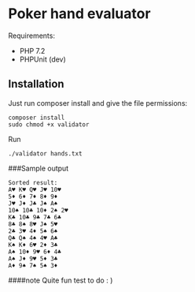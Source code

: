 # Poker hand evaluator

Requirements: 
* PHP 7.2
* PHPUnit (dev)

##  Installation

Just run composer install and give the file permissions:
```
composer install
sudo chmod +x validator
```

Run
```
./validator hands.txt
```

###Sample output
```
Sorted result:
A♥ K♥ Q♥ J♥ 10♥
5♦ 6♦ 7♦ 8♦ 9♦
J♥ J♦ J♣ J♠ A♠
10♠ 10♣ 10♦ 2♠ 2♥
K♣ 10♣ 9♣ 7♣ 6♣
8♣ 8♠ 8♥ J♠ 5♥
2♣ 3♥ 4♦ 5♠ 6♠
Q♣ Q♠ 4♠ 4♥ A♣
K♠ K♦ 6♥ 2♦ 3♣
A♠ 10♦ 9♥ 6♦ 4♣
A♠ J♦ 9♥ 5♦ 3♣
A♦ 9♠ 7♠ 5♠ 3♦

```

####note
Quite fun test to do : )
